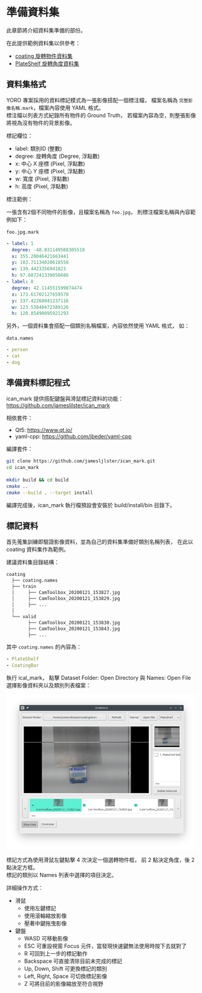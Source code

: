 # 準備資料集

此章節將介紹資料集準備的部份。

在此提供範例資料集以供參考：

-   [coating 旋轉物件資料集](https://drive.google.com/file/d/1FBhiYQWKvWbFCb3NXIB5D8G7X6xrV0XX/view?usp=sharing)
-   [PlateShelf 旋轉角度資料集](https://drive.google.com/file/d/13KLxya8XHXKYWKNs-0ybg0xYtW50wXSq/view?usp=sharing)

## 資料集格式

YORO 專案採用的資料標記模式為一張影像搭配一個標注檔，
檔案名稱為 `完整影像名稱.mark`，檔案內容使用 YAML 格式。  
標注檔以列表方式紀錄所有物件的 Ground Truth，
若檔案內容為空，則整張影像將視為沒有物件的背景影像。

標記欄位：

-   label: 類別ID (整數)
-   degree: 旋轉角度 (Degree, 浮點數)
-   x: 中心 X 座標 (Pixel, 浮點數)
-   y: 中心 Y 座標 (Pixel, 浮點數)
-   w: 寬度 (Pixel, 浮點數)
-   h: 高度 (Pixel, 浮點數)

標注範例：

一張含有2個不同物件的影像，且檔案名稱為 `foo.jpg`，
則標注檔案名稱與內容範例如下：

`foo.jpg.mark`

```yaml
- label: 1
  degree: -48.031149508305518
  x: 355.28046421663441
  y: 183.71134020618558
  w: 139.4423356941823
  h: 97.687241339850686
- label: 0
  degree: 42.114551599074474
  x: 173.61702127659578
  y: 337.42268041237116
  w: 123.53840472389126
  h: 120.85490095921293
```

另外，一個資料集會搭配一個類別名稱檔案，內容依然使用 YAML 格式，
如：  

`data.names`

```yaml
- person
- cat
- dog
```

## 準備資料標記程式

ican_mark 提供搭配鍵盤與滑鼠標記資料的功能：  
<https://github.com/jamesljlster/ican_mark>

相依套件：

-   Qt5: <https://www.qt.io/>
-   yaml-cpp: <https://github.com/jbeder/yaml-cpp>

編譯套件：

```bash
git clone https://github.com/jamesljlster/ican_mark.git
cd ican_mark

mkdir build && cd build
cmake ..
cmake --build . --target install
```

編譯完成後，ican_mark 執行檔預設會安裝於 build/install/bin 目錄下。

## 標記資料

首先蒐集訓練即驗證影像資料，並為自己的資料集準備好類別名稱列表，
在此以 coating 資料集作為範例。

建議資料集目錄結構：

    coating
      ├── coating.names
      ├── train
      │     ├── CamToolbox_20200121_153827.jpg
      │     ├── CamToolbox_20200121_153829.jpg
      │     ├── ...
      │
      └── valid
            ├── CamToolbox_20200121_153830.jpg
            ├── CamToolbox_20200121_153843.jpg
            ├── ...

其中 `coating.names` 的內容為：

```yaml
- PlateShelf
- CoatingBar
```

執行 ical_mark，
點擊 Dataset Folder: Open Directory 與 Names: Open File 選擇影像資料夾以及類別列表檔案：

<img width="650" src=".assets/ican_mark.png" />

標記方式為使用滑鼠左鍵點擊 4 次決定一個選轉物件框，
前 2 點決定角度，後 2 點決定方框。  
標記的類別以 Names 列表中選擇的項目決定。

詳細操作方式：

-   滑鼠
    -   使用左鍵標記
    -   使用滾輪縮放影像
    -   壓著中鍵拖曳影像
-   鍵盤
    -   WASD 可移動影像
    -   ESC 可重設視窗 Focus 元件，當發現快速鍵無法使用時按下去就對了
    -   R 可回到上一步的標記動作
    -   Backspace 可直接清除目前未完成的標記
    -   Up, Down, Shift 可更換標記的類別
    -   Left, Right, Space 可切換標記影像
    -   Z 可將目前的影像縮放至符合視野
